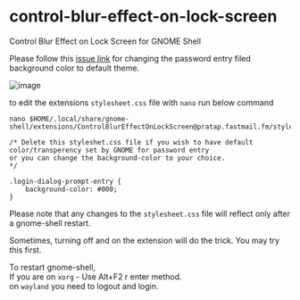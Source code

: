 # control-blur-effect-on-lock-screen
Control Blur Effect on Lock Screen for GNOME Shell

Please follow this [issue link](https://github.com/PRATAP-KUMAR/control-blur-effect-on-lock-screen/issues/3) for changing the password entry filed background color to default theme.

![image](https://user-images.githubusercontent.com/40719899/230716380-65c96419-85e1-407e-879d-e47786da2be6.png)

to edit the extensions `stylesheet.css` file with `nano` run below command
````
nano $HOME/.local/share/gnome-shell/extensions/ControlBlurEffectOnLockScreen@pratap.fastmail.fm/stylesheet.css
````

````
/* Delete this styleshet.css file if you wish to have default color/transperency set by GNOME for password entry
or you can change the background-color to your choice.
*/

.login-dialog-prompt-entry {
    background-color: #000;
}
````

Please note that any changes to the `stylesheet.css` file will reflect only after a gnome-shell restart.

Sometimes, turning off and on the extension will do the trick. You may try this first.

To restart gnome-shell,  
If you are on `xorg` - Use Alt+F2 r enter method.  
on `wayland` you need to logout and login.
